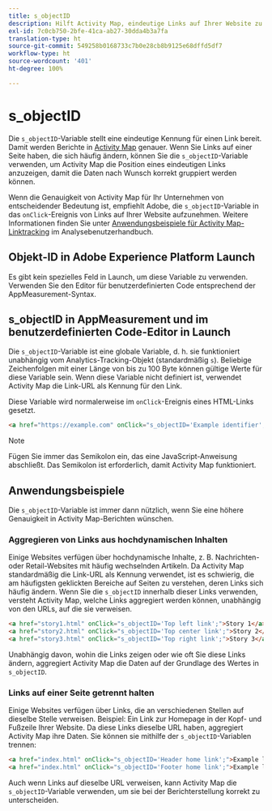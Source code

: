 ```yaml
---
title: s_objectID
description: Hilft Activity Map, eindeutige Links auf Ihrer Website zu identifizieren.
exl-id: 7c0cb750-2bfe-41ca-ab27-30dda4b3a7fa
translation-type: ht
source-git-commit: 549258b0168733c7b0e28cb8b9125e68dffd5df7
workflow-type: ht
source-wordcount: '401'
ht-degree: 100%

---
```


# s_objectID

Die `s_objectID`-Variable stellt eine eindeutige Kennung für einen Link bereit. Damit werden Berichte in [Activity Map](/help/analyze/activity-map/activity-map.md) genauer. Wenn Sie Links auf einer Seite haben, die sich häufig ändern, können Sie die `s_objectID`-Variable verwenden, um Activity Map die Position eines eindeutigen Links anzuzeigen, damit die Daten nach Wunsch korrekt gruppiert werden können.

Wenn die Genauigkeit von Activity Map für Ihr Unternehmen von entscheidender Bedeutung ist, empfiehlt Adobe, die `s_objectID`-Variable in das `onClick`-Ereignis von Links auf Ihrer Website aufzunehmen. Weitere Informationen finden Sie unter [Anwendungsbeispiele für Activity Map-Linktracking](/help/analyze/activity-map/activitymap-link-tracking/activitymap-link-tracking-use-case.md) im Analysebenutzerhandbuch.

## Objekt-ID in Adobe Experience Platform Launch

Es gibt kein spezielles Feld in Launch, um diese Variable zu verwenden. Verwenden Sie den Editor für benutzerdefinierten Code entsprechend der AppMeasurement-Syntax.

## s_objectID in AppMeasurement und im benutzerdefinierten Code-Editor in Launch

Die `s_objectID`-Variable ist eine globale Variable, d. h. sie funktioniert unabhängig vom Analytics-Tracking-Objekt (standardmäßig `s`). Beliebige Zeichenfolgen mit einer Länge von bis zu 100 Byte können gültige Werte für diese Variable sein. Wenn diese Variable nicht definiert ist, verwendet Activity Map die Link-URL als Kennung für den Link.

Diese Variable wird normalerweise im `onClick`-Ereignis eines HTML-Links gesetzt.

```HTML
<a href="https://example.com" onClick="s_objectID='Example identifier';">Example link</a>
```

>[!NOTE]
>
>Fügen Sie immer das Semikolon ein, das eine JavaScript-Anweisung abschließt. Das Semikolon ist erforderlich, damit Activity Map funktioniert.

## Anwendungsbeispiele

Die `s_objectID`-Variable ist immer dann nützlich, wenn Sie eine höhere Genauigkeit in Activity Map-Berichten wünschen.

### Aggregieren von Links aus hochdynamischen Inhalten

Einige Websites verfügen über hochdynamische Inhalte, z. B. Nachrichten- oder Retail-Websites mit häufig wechselnden Artikeln. Da Activity Map standardmäßig die Link-URL als Kennung verwendet, ist es schwierig, die am häufigsten geklickten Bereiche auf Seiten zu verstehen, deren Links sich häufig ändern. Wenn Sie die `s_objectID` innerhalb dieser Links verwenden, versteht Activity Map, welche Links aggregiert werden können, unabhängig von den URLs, auf die sie verweisen.

```HTML
<a href="story1.html" onClick="s_objectID='Top left link';">Story 1</a>
<a href="story2.html" onClick="s_objectID='Top center link';">Story 2</a>
<a href="story3.html" onClick="s_objectID='Top right link';">Story 3</a>
```

Unabhängig davon, wohin die Links zeigen oder wie oft Sie diese Links ändern, aggregiert Activity Map die Daten auf der Grundlage des Wertes in `s_objectID`.

### Links auf einer Seite getrennt halten

Einige Websites verfügen über Links, die an verschiedenen Stellen auf dieselbe Stelle verweisen. Beispiel: Ein Link zur Homepage in der Kopf- und Fußzeile Ihrer Website. Da diese Links dieselbe URL haben, aggregiert Activity Map ihre Daten. Sie können sie mithilfe der `s_objectID`-Variablen trennen:

```HTML
<a href="index.html" onClick="s_objectID='Header home link';">Example link in Header</a>
<a href="index.html" onClick="s_objectID='Footer home link';">Example link in Footer</a>
```

Auch wenn Links auf dieselbe URL verweisen, kann Activity Map die `s_objectID`-Variable verwenden, um sie bei der Berichterstellung korrekt zu unterscheiden.
